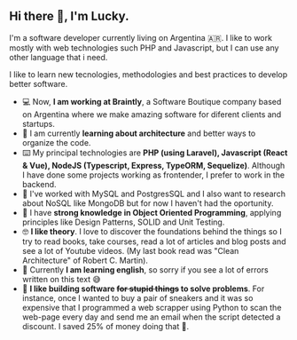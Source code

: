 ## Hi there 👋, I'm Lucky.

I'm a software developer currently living on Argentina 🇦🇷. I like to work mostly with web technologies such PHP and Javascript, but I can use any other language that i need.

I like to learn new tecnologies, methodologies and best practices to develop better software.

- 💻 Now, **I am working at Braintly**, a Software Boutique company based on Argentina where we make amazing software for diferent clients and startups.
- 📖 I am currently **learning about architecture** and better ways to organize the code.
- ⌨️ My principal technologies are **PHP (using Laravel), Javascript (React & Vue), NodeJS (Typescript, Express, TypeORM, Sequelize)**. Although I have done some projects working as frontender, I prefer to work in the backend.
- 📁 I've worked with MySQL and PostgresSQL and I also want to research about NoSQL like MongoDB but for now I haven't had the oportunity.
- 🔎 I have **strong knowledge in Object Oriented Programming**, applying principles like Design Patterns, SOLID and Unit Testing.
- 🤓 **I like theory**. I love to discover the foundations behind the things so I try to read books, take courses, read a lot of articles and blog posts and see a lot of Youtube videos. (My last book read was "Clean Architecture" of Robert C. Martin).
- 🏴󠁧󠁢󠁥󠁮󠁧󠁿 Currently **I am learning english**, so sorry if you see a lot of errors written on this text 😅
- 🤪 **I like building software ~~for stupid things~~ to solve problems**. For instance, once I wanted to buy a pair of sneakers and it was so expensive that I programmed a web scrapper using Python to scan the web-page every day and send me an email when the script detected a discount. I saved 25% of money doing that 💸. 
